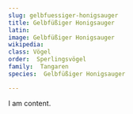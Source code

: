 ```yaml
---
slug: gelbfuessiger-honigsauger
title: Gelbfüßiger Honigsauger
latin:
image: Gelbfüßiger Honigsauger
wikipedia: 
class: Vögel
order:  Sperlingsvögel
family:  Tangaren
species:  Gelbfüßiger Honigsauger

---
```


I am content.
